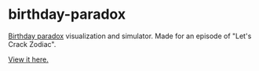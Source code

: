 # birthday-paradox
[Birthday paradox](https://en.wikipedia.org/wiki/Birthday_problem) visualization and simulator.  Made for an episode of "Let's Crack Zodiac".

[View it here.](https://doranchak.github.io/birthday-paradox)
